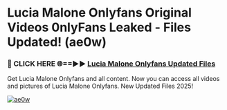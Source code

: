 # Lucia Malone Onlyfans Original Videos 0nlyFans Leaked - Files Updated! (ae0w)

<h3>🔴 CLICK HERE 🌐==►► <a href="https://tinyurl.com/3hn5wdd3" rel="nofollow">Lucia Malone Onlyfans Updated Files</a></h3>

Get Lucia Malone Onlyfans and all content. Now you can access all videos and pictures of Lucia Malone Onlyfans. New Updated Files 2025!

[![ae0w](https://i.imgur.com/4HnBqBT.gif)](https://tinyurl.com/3hn5wdd3)
